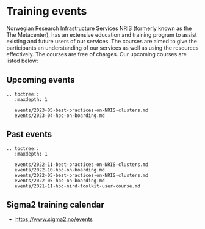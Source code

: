 # Training events

Norwegian Research Infrastructure Services NRIS (formerly known as the
The Metacenter), has an extensive education and training program to assist existing
and future users of our services. The courses are aimed to give the participants
an understanding of our services as well as using the resources effectively.
The courses are free of charges. Our upcoming courses are listed below:

## Upcoming events
```{eval-rst}
.. toctree::
   :maxdepth: 1

   events/2023-05-best-practices-on-NRIS-clusters.md
   events/2023-04-hpc-on-boarding.md
```

## Past events
```{eval-rst}
.. toctree::
   :maxdepth: 1
   
   events/2022-11-best-practices-on-NRIS-clusters.md
   events/2022-10-hpc-on-boarding.md
   events/2022-05-best-practices-on-NRIS-clusters.md
   events/2022-05-hpc-on-boarding.md
   events/2021-11-hpc-nird-toolkit-user-course.md
```


## Sigma2 training calendar

- <https://www.sigma2.no/events>
